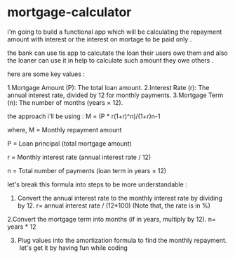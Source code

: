 # mortgage-calculator

i'm going to build a functional app which will be calculating the repayment amount with interest or the interest on mortage to be paid  only .

the bank can use tis app to calcutate the loan their users owe them and also the loaner can use it in help to calculate such amount they owe others .

here are some key values :

 1.Mortgage Amount (P): The total loan amount.
 2.Interest Rate (r): The annual interest rate, divided by 12 for monthly payments.
 3.Mortgage Term (n): The number of months (years × 12).

 the approach i'll be using :  M = (P * r(1+r)^n)/(1+r)n-1

 where, 
  M = Monthly repayment amount

  P = Loan principal (total mortgage amount)

  r = Monthly interest rate (annual interest rate / 12)

  n = Total number of payments (loan term in years × 12)


let's break this formula into steps to be more understandable :
 1. Convert the annual interest rate to the monthly interest rate by dividing by 12.
     r= annual interest rate / (12*100) (Note that, the rate is in %)

 ​2.Convert the mortgage term into months (if in years, multiply by 12).
      n= years * 12 

 3. Plug values into the amortization formula to find the monthly repayment.
 ​
let's get it by having fun while coding 